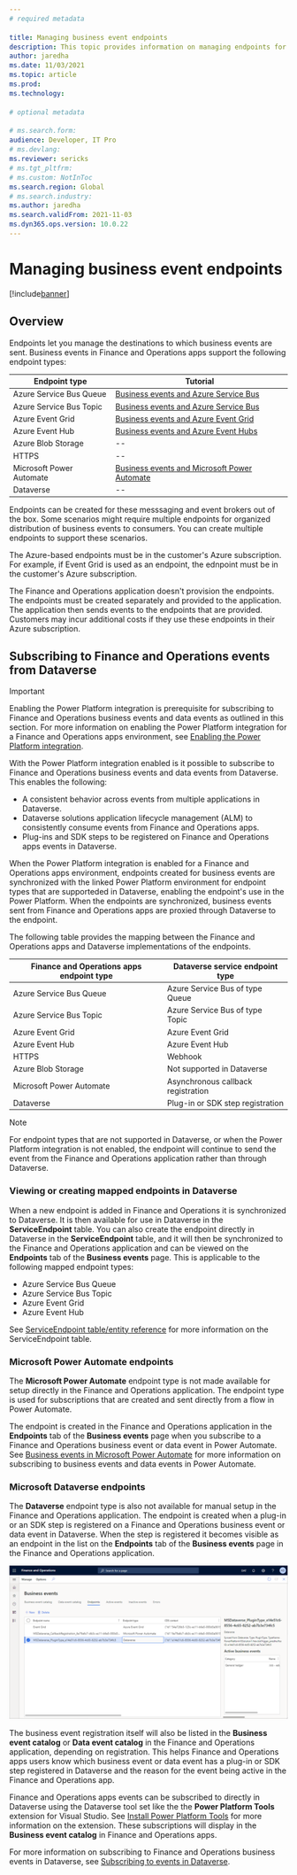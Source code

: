 ```yaml
---
# required metadata

title: Managing business event endpoints
description: This topic provides information on managing endpoints for Finance and Operations apps business events.
author: jaredha
ms.date: 11/03/2021
ms.topic: article
ms.prod:
ms.technology: 

# optional metadata

# ms.search.form:
audience: Developer, IT Pro
# ms.devlang: 
ms.reviewer: sericks
# ms.tgt_pltfrm: 
# ms.custom: NotInToc
ms.search.region: Global
# ms.search.industry:
ms.author: jaredha
ms.search.validFrom: 2021-11-03
ms.dyn365.ops.version: 10.0.22
---
```


# Managing business event endpoints
[!include[banner](../includes/banner.md)]

## Overview
Endpoints let you manage the destinations to which business events are sent. Business events in Finance and Operations apps support the following endpoint types:

| Endpoint type | Tutorial |
| ------------- | -------- |
| Azure Service Bus Queue | [Business events and Azure Service Bus](./business-events/how-to/how-to-servicebus) |
| Azure Service Bus Topic | [Business events and Azure Service Bus](./business-events/how-to/how-to-servicebus) |
| Azure Event Grid | [Business events and Azure Event Grid](./business-events/how-to/how-to-eventgrid) |
| Azure Event Hub | [Business events and Azure Event Hubs](./business-events/how-to/event-hub)  |
| Azure Blob Storage | -- |
| HTTPS | -- |
| Microsoft Power Automate | [Business events and Microsoft Power Automate](./business-events/how-to/how-to-flow) |
| Dataverse | -- |

Endpoints can be created for these messsaging and event brokers out of the box. Some scenarios might require multiple endpoints for organized distribution of business events to consumers. You can create multiple endpoints to support these scenarios.

The Azure-based endpoints must be in the customer's Azure subscription. For example, if Event Grid is used as an endpoint, the ednpoint must be in the customer's Azure subscription.

The Finance and Operations application doesn't provision the endpoints. The endpoints must be created separately and provided to the application. The application then sends events to the endpoints that are provided. Customers may incur additional costs if they use these endpoints in their Azure subscription.

## Subscribing to Finance and Operations events from Dataverse

> [!IMPORTANT]
> Enabling the Power Platform integration is prerequisite for subscribing to Finance and Operations business events and data events as outlined in this section. For more information on enabling the Power Platform integration for a Finance and Operations apps environment, see [Enabling the Power Platform integration](./power-platform/enable-power-platform-integration).

With the Power Platform integration enabled is it possible to subscribe to Finance and Operations business events and data events from Dataverse. This enables the following:

  - A consistent behavior across events from multiple applications in Dataverse.
  - Dataverse solutions application lifecycle management (ALM) to consistently consume events from Finance and Operations apps.
  - Plug-ins and SDK steps to be registered on Finance and Operations apps events in Dataverse.

When the Power Platform integration is enabled for a Finance and Operations apps environment, endpoints created for business events are synchronized with the linked Power Platform environment for endpoint types that are supporteded in Dataverse, enabling the endpoint's use in the Power Platform. When the endpoints are synchronized, business events sent from Finance and Operations apps are proxied through Dataverse to the endpoint.

The following table provides the mapping between the Finance and Operations apps and Dataverse implementations of the endpoints.

| Finance and Operations apps endpoint type | Dataverse service endpoint type | 
| ----------------------------------------- | ------------------------------- |
| Azure Service Bus Queue                   | Azure Service Bus of type Queue | 
| Azure Service Bus Topic                   | Azure Service Bus of type Topic |
| Azure Event Grid                          | Azure Event Grid                |
| Azure Event Hub                           | Azure Event Hub                 |
| HTTPS                                     | Webhook                         |
| Azure Blob Storage                        | Not supported in Dataverse     |
| Microsoft Power Automate                  | Asynchronous callback registration |
| Dataverse                                 | Plug-in or SDK step registration |

> [!NOTE]
> For endpoint types that are not supported in Dataverse, or when the Power Platform integration is not enabled, the endpoint will continue to send the event from the Finance and Operations application rather than through Dataverse.

### Viewing or creating mapped endpoints in Dataverse

When a new endpoint is added in Finance and Operations it is synchronized to Dataverse. It is then available for use in Dataverse in the **ServiceEndpoint** table. You can also create the endpoint directly in Dataverse in the **ServiceEndpoint** table, and it will then be synchronized to the Finance and Operations application and can be viewed on the **Endpoints** tab of the **Business events** page. This is applicable to the following mapped endpoint types:

- Azure Service Bus Queue
- Azure Service Bus Topic
- Azure Event Grid
- Azure Event Hub

See [ServiceEndpoint table/entity reference](powerapps/developer/data-platform/reference/entities/serviceendpoint) for more information on the ServiceEndpoint table.

### Microsoft Power Automate endpoints

The **Microsoft Power Automate** endpoint type is not made available for setup directly in the Finance and Operations application. The endpoint type is used for subscriptions that are created and sent directly from a flow in Power Automate. 

The endpoint is created in the Finance and Operations application in the **Endpoints** tab of the **Business events** page when you subscribe to a Finance and Operations business event or data event in Power Automate. See [Business events in Microsoft Power Automate](/business-events-flow) for more information on subscribing to business events and data events in Power Automate.

### Microsoft Dataverse endpoints

The **Dataverse** endpoint type is also not available for manual setup in the Finance and Operations application. The endpoint is created when a plug-in or an SDK step is registered on a Finance and Operations business event or data event in Dataverse. When the step is registered it becomes visible as an endpoint in the list on the **Endpoints** tab of the **Business events** page in the Finance and Operations application. 

![Business events Dataverse endpoint type in Finance and Operations](../media/businessevents_DataverseEndpoint.png)

The business event registration itself will also be listed in the **Business event catalog** or **Data event catalog** in the Finance and Operations application, depending on registration. This helps Finance and Operations apps users know which business event or data event has a plug-in or SDK step registered in Dataverse and the reason for the event being active in the Finance and Operations app.

Finance and Operations apps events can be subscribed to directly in Dataverse using the Dataverse tool set like the the **Power Platform Tools** extension for Visual Studio. See [Install Power Platform Tools](/powerapps/developer/data-platform/tools/devtools-install) for more information on the extension. These subscriptions will display in the **Business event catalog** in Finance and Operations apps.

For more information on subscribing to Finance and Operations business events in Dataverse, see [Subscribing to events in Dataverse](./dataverse-events).
